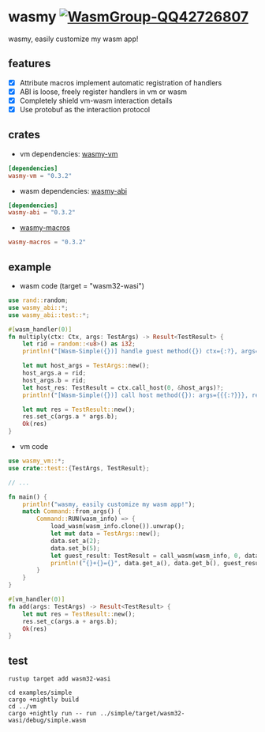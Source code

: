 # wasmy [![WasmGroup-QQ42726807](https://img.shields.io/badge/WasmGroup-QQ42726807-27a5ea.svg?style=flat-square)](https://jq.qq.com/?_wv=1027&k=dSmP3goX)

wasmy, easily customize my wasm app!

## features

- [x] Attribute macros implement automatic registration of handlers
- [x] ABI is loose, freely register handlers in vm or wasm
- [x] Completely shield vm-wasm interaction details
- [x] Use protobuf as the interaction protocol

## crates

- vm dependencies: [wasmy-vm](https://docs.rs/wasmy-vm/latest/wasmy_vm/index.html)

```toml
[dependencies]
wasmy-vm = "0.3.2"
```

- wasm dependencies: [wasmy-abi](https://docs.rs/wasmy-abi/latest/wasmy_abi/index.html)

```toml
[dependencies]
wasmy-abi = "0.3.2"
```

- [wasmy-macros](https://docs.rs/wasmy-macros/latest/wasmy_macros/index.html)

```toml
wasmy-macros = "0.3.2"
```

## example

- wasm code (target = "wasm32-wasi")

```rust
use rand::random;
use wasmy_abi::*;
use wasmy_abi::test::*;

#[wasm_handler(0)]
fn multiply(ctx: Ctx, args: TestArgs) -> Result<TestResult> {
    let rid = random::<u8>() as i32;
    println!("[Wasm-Simple({})] handle guest method({}) ctx={:?}, args={{{:?}}}", rid, 0, ctx, args);

    let mut host_args = TestArgs::new();
    host_args.a = rid;
    host_args.b = rid;
    let host_res: TestResult = ctx.call_host(0, &host_args)?;
    println!("[Wasm-Simple({})] call host method({}): args={{{:?}}}, result={}", rid, 0, host_res, host_res.get_c());

    let mut res = TestResult::new();
    res.set_c(args.a * args.b);
    Ok(res)
}
```

- vm code

```rust
use wasmy_vm::*;
use crate::test::{TestArgs, TestResult};

// ...

fn main() {
    println!("wasmy, easily customize my wasm app!");
    match Command::from_args() {
        Command::RUN(wasm_info) => {
            load_wasm(wasm_info.clone()).unwrap();
            let mut data = TestArgs::new();
            data.set_a(2);
            data.set_b(5);
            let guest_result: TestResult = call_wasm(wasm_info, 0, data.clone()).unwrap();
            println!("{}+{}={}", data.get_a(), data.get_b(), guest_result.get_c())
        }
    }
}

#[vm_handler(0)]
fn add(args: TestArgs) -> Result<TestResult> {
    let mut res = TestResult::new();
    res.set_c(args.a + args.b);
    Ok(res)
}
```

## test

```shell
rustup target add wasm32-wasi

cd examples/simple
cargo +nightly build
cd ../vm
cargo +nightly run -- run ../simple/target/wasm32-wasi/debug/simple.wasm
```
